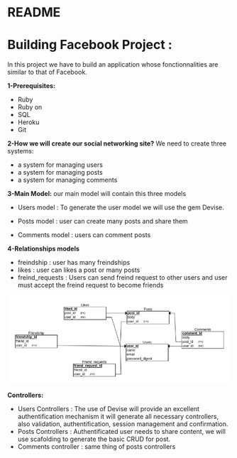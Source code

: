# README
# Building Facebook Project :
 In this project we have to build an application whose fonctionnalities are similar to that of Facebook.

**1-Prerequisites:**
 * Ruby
 * Ruby on
 * SQL
 * Heroku
 * Git

 **2-How we will create our social networking site?**
 We need to create three systems:
 * a system for managing users
 * a system for managing posts
 * a system for managing comments

**3-Main Model:**
our main model will contain this three models

* Users model : To generate the user model we will use the gem Devise.

* Posts model : user can create many posts and share them
* Comments model : users can comment posts

**4-Relationships models**
* freindship : user has many freindships
* likes : user can likes a post or many posts
* freind_requests : Users can send freind request to other users and user must accept the freind request to become friends

![Entity Relationship Diagram](./db_diagram.png)

**Controllers:**
* Users Controllers : The use of Devise will provide an excellent authentification mechanism it will generate all necessary controllers, also validation, authentification, session management and confirmation.
* Posts Controllers : Authentificated user needs to share content, we will use scafolding to generate the basic CRUD for post.
* Comments controller : same thing of posts controllers 
